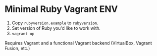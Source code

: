 # Minimal Ruby Vagrant ENV
1. Copy `rubyversion.example` to `rubyversion`. 
1. Set version of Ruby you'd like to work with. 
1. `vagrant up`

Requires Vagrant and a functional Vagrant backend (VirtualBox, Vagrant Fusion, etc.)
